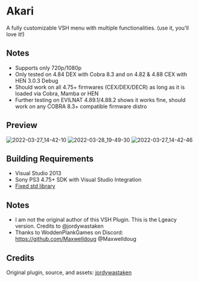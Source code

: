 # Akari
A fully customizable VSH menu with multiple functionalities.
(use it, you'll love it!)

## Notes
- Supports only 720p/1080p
- Only tested on 4.84 DEX with Cobra 8.3 and on 4.82 & 4.88 CEX with HEN 3.0.3 Debug
- Should work on all 4.75+ firmwares (CEX/DEX/DECR) as long as it is loaded via Cobra, Mamba or HEN
- Further testing on EVILNAT 4.89.1/4.88.2 shows it works fine, should work on any COBRA 8.3+ compatible firmware distro

## Preview
![2022-03-27_14-42-10](https://raw.githubusercontent.com/JamesIsWack/Akari-Legacy/main/images/160284617-befda427-14ca-463e-9e0f-4ab0ba59707f.png)
![2022-03-28_19-49-30](https://raw.githubusercontent.com/JamesIsWack/Akari-Legacy/main/images/160284724-191861c3-29e9-4a31-ba99-6e157dc83240.png)
![2022-03-27_14-42-46](https://raw.githubusercontent.com/JamesIsWack/Akari-Legacy/main/images/160466345-e4620c97-8dec-43ce-8689-09f05189fa98.png)

## Building Requirements
- Visual Studio 2013
- Sony PS3 4.75+ SDK with Visual Studio Integration
- [Fixed std library](https://github.com/skiff/libpsutil/releases "Fixed std library")

## Notes
- I am not the original author of this VSH Plugin. This is the Lgeacy version. Credits to @jordywastaken
- Thanks to WoddenPlankGames on Discord: https://github.com/Maxwelldoug @Maxwelldoug

## Credits
Original plugin, source, and assets: [jordywastaken](github.com/jordywastaken/)


